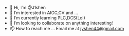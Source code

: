 - 👋 Hi, I’m @J1shen
- 👀 I’m interested in AIGC,CV and ...
- 🌱 I’m currently learning PLC,DCS(Lol)
- 💞️ I’m looking to collaborate on anything interesting!
- 📫 How to reach me ... Email me at jyshen44@gmail.com

<!---
J1shen/J1shen is a ✨ special ✨ repository because its `README.md` (this file) appears on your GitHub profile.
You can click the Preview link to take a look at your changes.
--->
